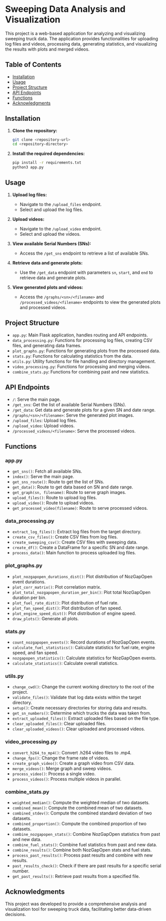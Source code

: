 # Sweeping Data Analysis and Visualization

This project is a web-based application for analyzing and visualizing sweeping truck data. The application provides functionalities for uploading log files and videos, processing data, generating statistics, and visualizing the results with plots and merged videos.

## Table of Contents

- [Installation](#installation)
- [Usage](#usage)
- [Project Structure](#project-structure)
- [API Endpoints](#api-endpoints)
- [Functions](#functions)
- [Acknowledgments](#acknowledgments)

## Installation

1. **Clone the repository:**
    ```bash
    git clone <repository-url>
    cd <repository-directory>
    ```

2. **Install the required dependencies:**
    ```bash
    pip install -r requirements.txt
    python3 app.py
    ```

## Usage

1. **Upload log files:**
    - Navigate to the `/upload_files` endpoint.
    - Select and upload the log files.

2. **Upload videos:**
    - Navigate to the `/upload_video` endpoint.
    - Select and upload the videos.

3. **View available Serial Numbers (SNs):**
    - Access the `/get_sns` endpoint to retrieve a list of available SNs.

4. **Retrieve data and generate plots:**
    - Use the `/get_data` endpoint with parameters `sn`, `start`, and `end` to retrieve data and generate plots.

5. **View generated plots and videos:**
    - Access the `/graphs/<sn>/<filename>` and `/processed_videos/<filename>` endpoints to view the generated plots and processed videos.

## Project Structure

- `app.py`: Main Flask application, handles routing and API endpoints.
- `data_processing.py`: Functions for processing log files, creating CSV files, and generating data frames.
- `plot_graphs.py`: Functions for generating plots from the processed data.
- `stats.py`: Functions for calculating statistics from the data.
- `utils.py`: Utility functions for file handling and directory management.
- `video_processing.py`: Functions for processing and merging videos.
- `combine_stats.py`: Functions for combining past and new statistics.

## API Endpoints

- `/`: Serve the main page.
- `/get_sns`: Get the list of available Serial Numbers (SNs).
- `/get_data`: Get data and generate plots for a given SN and date range.
- `/graphs/<sn>/<filename>`: Serve the generated plot images.
- `/upload_files`: Upload log files.
- `/upload_video`: Upload videos.
- `/processed_videos/<filename>`: Serve the processed videos.

## Functions

### app.py

- `get_sns()`: Fetch all available SNs.
- `index()`: Serve the main page.
- `get_sns_route()`: Route to get the list of SNs.
- `get_data()`: Route to get data based on SN and date range.
- `get_graph(sn, filename)`: Route to serve graph images.
- `upload_files()`: Route to upload log files.
- `upload_video()`: Route to upload videos.
- `get_processed_video(filename)`: Route to serve processed videos.

### data_processing.py

- `extract_log_files()`: Extract log files from the target directory.
- `create_csv_files()`: Create CSV files from log files.
- `create_sweeping_csv()`: Create CSV files with sweeping data.
- `create_df()`: Create a DataFrame for a specific SN and date range.
- `process_data()`: Main function to process uploaded log files.

### plot_graphs.py

- `plot_nozgapopen_durations_dist()`: Plot distribution of NozGapOpen event durations.
- `plot_corr_matrix()`: Plot correlation matrix.
- `plot_total_nozgapopen_duration_per_bin()`: Plot total NozGapOpen duration per bin.
- `plot_fuel_rate_dist()`: Plot distribution of fuel rate.
- `plot_fan_speed_dist()`: Plot distribution of fan speed.
- `plot_engine_speed_dist()`: Plot distribution of engine speed.
- `draw_plots()`: Generate all plots.

### stats.py

- `count_nozgapopen_events()`: Record durations of NozGapOpen events.
- `calculate_fuel_statistics()`: Calculate statistics for fuel rate, engine speed, and fan speed.
- `nozgapopen_statistics()`: Calculate statistics for NozGapOpen events.
- `calculate_statistics()`: Calculate overall statistics.

### utils.py

- `change_cwd()`: Change the current working directory to the root of the project.
- `validate_files()`: Validate that log data exists within the target directory.
- `setup()`: Create necessary directories for storing data and results.
- `get_sn_numbers()`: Determine which trucks the data was taken from.
- `extract_uploaded_files()`: Extract uploaded files based on the file type.
- `clear_uploaded_files()`: Clear uploaded files.
- `clear_uploaded_videos()`: Clear uploaded and processed videos.

### video_processing.py

- `convert_h264_to_mp4()`: Convert .h264 video files to .mp4.
- `change_fps()`: Change the frame rate of videos.
- `create_graph_video()`: Create a graph video from CSV data.
- `merge_videos()`: Merge graph and sweep videos.
- `process_video()`: Process a single video.
- `process_videos()`: Process multiple videos in parallel.

### combine_stats.py

- `weighted_median()`: Compute the weighted median of two datasets.
- `combined_mean()`: Compute the combined mean of two datasets.
- `combined_stdev()`: Compute the combined standard deviation of two datasets.
- `combined_proportion()`: Compute the combined proportion of two datasets.
- `combine_nozgapopen_stats()`: Combine NozGapOpen statistics from past and new data.
- `combine_fuel_stats()`: Combine fuel statistics from past and new data.
- `combine_results()`: Combine both NozGapOpen stats and fuel stats.
- `process_past_results()`: Process past results and combine with new results.
- `past_results_check()`: Check if there are past results for a specific serial number.
- `get_past_results()`: Retrieve past results from a specified file.

## Acknowledgments

This project was developed to provide a comprehensive analysis and visualization tool for sweeping truck data, facilitating better data-driven decisions.

